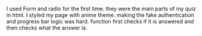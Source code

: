 I used Form and radio for the first time. they were the main parts of my quiz in html. I styled my page with anime theme. making the fake authentication and progress bar logic was hard.
function first checks if it is answered and then checks what the answer is.
